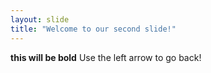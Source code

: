 ```yaml
---
layout: slide
title: "Welcome to our second slide!"
---
```

**this will be bold**
Use the left arrow to go back!
